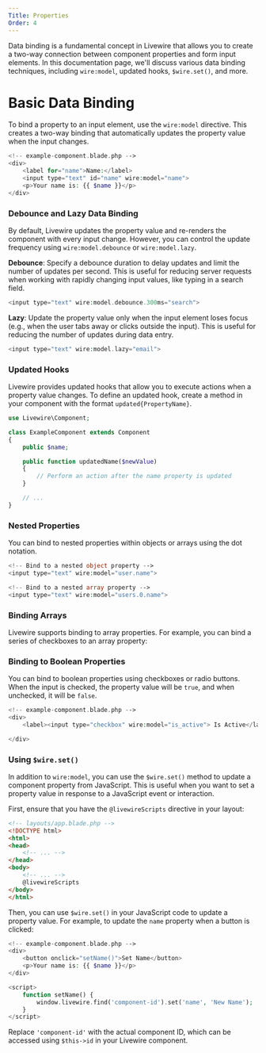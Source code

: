```yaml
---
Title: Properties
Order: 4
---
```


Data binding is a fundamental concept in Livewire that allows you to create a two-way connection between component properties and form input elements. In this documentation page, we'll discuss various data binding techniques, including `wire:model`, updated hooks, `$wire.set()`, and more.

# Basic Data Binding

To bind a property to an input element, use the `wire:model` directive. This creates a two-way binding that automatically updates the property value when the input changes.

```php
<!-- example-component.blade.php -->
<div>
    <label for="name">Name:</label>
    <input type="text" id="name" wire:model="name">
    <p>Your name is: {{ $name }}</p>
</div>
```

### Debounce and Lazy Data Binding

By default, Livewire updates the property value and re-renders the component with every input change. However, you can control the update frequency using `wire:model.debounce` or `wire:model.lazy`.

**Debounce**: Specify a debounce duration to delay updates and limit the number of updates per second. This is useful for reducing server requests when working with rapidly changing input values, like typing in a search field.

```php
<input type="text" wire:model.debounce.300ms="search">
```

**Lazy**: Update the property value only when the input element loses focus (e.g., when the user tabs away or clicks outside the input). This is useful for reducing the number of updates during data entry.

```php
<input type="text" wire:model.lazy="email">
```

### Updated Hooks

Livewire provides updated hooks that allow you to execute actions when a property value changes. To define an updated hook, create a method in your component with the format `updated{PropertyName}`.

```php
use Livewire\Component;

class ExampleComponent extends Component
{
    public $name;

    public function updatedName($newValue)
    {
        // Perform an action after the name property is updated
    }

    // ...
}
```

### Nested Properties

You can bind to nested properties within objects or arrays using the dot notation.

```php
<!-- Bind to a nested object property -->
<input type="text" wire:model="user.name">

<!-- Bind to a nested array property -->
<input type="text" wire:model="users.0.name">
```

### Binding Arrays

Livewire supports binding to array properties. For example, you can bind a series of checkboxes to an array property:

### Binding to Boolean Properties

You can bind to boolean properties using checkboxes or radio buttons. When the input is checked, the property value will be `true`, and when unchecked, it will be `false`.

```php
<!-- example-component.blade.php -->
<div>
    <label><input type="checkbox" wire:model="is_active"> Is Active</label>

</div>
```

### Using `$wire.set()`

In addition to `wire:model`, you can use the `$wire.set()` method to update a component property from JavaScript. This is useful when you want to set a property value in response to a JavaScript event or interaction.

First, ensure that you have the `@livewireScripts` directive in your layout:

```html
<!-- layouts/app.blade.php -->
<!DOCTYPE html>
<html>
<head>
    <!-- ... -->
</head>
<body>
    <!-- ... -->
    @livewireScripts
</body>
</html>

```

Then, you can use `$wire.set()` in your JavaScript code to update a property value. For example, to update the `name` property when a button is clicked:

```php
<!-- example-component.blade.php -->
<div>
    <button onclick="setName()">Set Name</button>
    <p>Your name is: {{ $name }}</p>
</div>

<script>
    function setName() {
        window.livewire.find('component-id').set('name', 'New Name');
    }
</script>
```

Replace `'component-id'` with the actual component ID, which can be accessed using `$this->id` in your Livewire component.